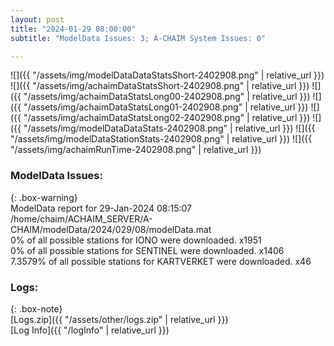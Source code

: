 ```yaml
---
layout: post
title: "2024-01-29 08:00:00"
subtitle: "ModelData Issues: 3; A-CHAIM System Issues: 0"

---
```


![]({{ "/assets/img/modelDataDataStatsShort-2402908.png" | relative_url }})
![]({{ "/assets/img/achaimDataStatsShort-2402908.png" | relative_url }})
![]({{ "/assets/img/achaimDataStatsLong00-2402908.png" | relative_url }})
![]({{ "/assets/img/achaimDataStatsLong01-2402908.png" | relative_url }})
![]({{ "/assets/img/achaimDataStatsLong02-2402908.png" | relative_url }})
![]({{ "/assets/img/modelDataDataStats-2402908.png" | relative_url }})
![]({{ "/assets/img/modelDataStationStats-2402908.png" | relative_url }})
![]({{ "/assets/img/achaimRunTime-2402908.png" | relative_url }})


### ModelData Issues:  
  
{: .box-warning}  
 ModelData report for 29-Jan-2024 08:15:07   
 /home/chaim/ACHAIM_SERVER/A-CHAIM/modelData/2024/029/08/modelData.mat   
 0% of all possible stations for IONO were downloaded. x1951   
 0% of all possible stations for SENTINEL were downloaded. x1406   
 7.3579% of all possible stations for KARTVERKET were downloaded. x46   
  


### Logs:  
  
{: .box-note}  
[Logs.zip]({{ "/assets/other/logs.zip" | relative_url }})  
[Log Info]({{ "/logInfo" | relative_url }})  
